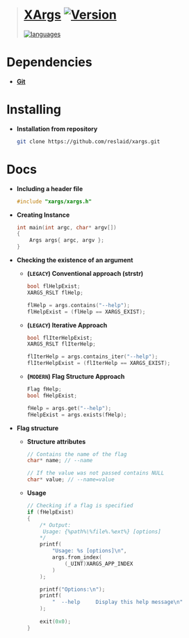> # [XArgs](https://github.com/reslaid/xargs.git) [![Version](https://img.shields.io/badge/Version-0.1.1-green.svg)](https://github.com/reslaid/xargs.git)
> [![languages](https://skillicons.dev/icons?i=c,cpp)](https://github.com/reslaid/xargs.git)

# **Dependencies**
- [**Git**](https://git-scm.com/downloads)

# Installing
- **Installation from repository**
  ```bash
  git clone https://github.com/reslaid/xargs.git
  ```

# Docs
- **Including a header file**
    ```cpp
    #include "xargs/xargs.h"
    ```

- **Creating Instance**
    ```cpp
    int main(int argc, char* argv[])
    {
        Args args{ argc, argv };
    }
    ```

- **Checking the existence of an argument**
    - **(`LEGACY`) Conventional approach (strstr)**
        ```cpp
        bool flHelpExist;
        XARGS_RSLT flHelp;

        flHelp = args.contains("--help");
        flHelpExist = (flHelp == XARGS_EXIST);
        ```

    - **(`LEGACY`) Iterative Approach**
        ```cpp
        bool flIterHelpExist;
        XARGS_RSLT flIterHelp;
        
        flIterHelp = args.contains_iter("--help");
        flIterHelpExist = (flIterHelp == XARGS_EXIST);
        ```

    - **(`MODERN`) Flag Structure Approach**
        ```cpp
        Flag fHelp;
        bool fHelpExist;

        fHelp = args.get("--help");
        fHelpExist = args.exists(fHelp);
        ```

- **Flag structure**
    -  **Structure attributes**
        ```cpp
        // Contains the name of the flag
        char* name; // --name

        // If the value was not passed contains NULL
        char* value; // --name=value
        ```

    - **Usage**
        ```cpp
        // Checking if a flag is specified
        if (fHelpExist)
        {
            /* Output:
             Usage: {%path%\%file%.%ext%} [options] 
            */
            printf(
                "Usage: %s [options]\n",
                args.from_index(
                    (_UINT)XARGS_APP_INDEX
                )
            );

            printf("Options:\n");
            printf(
                "  --help     Display this help message\n"
            );
            
            exit(0x0);
        }
        ```
